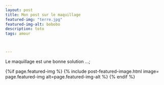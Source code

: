 ```yaml
---
layout: post
title: Mon post sur le maquillage
featured-img: "terre.jpg"
featured-img-alt: bobobo
description: toto
tags: amour



---
```


Le maquillage est une bonne solution ...;




 {%if page.featured-img %}
  {% include post-featured-image.html image= page.featured-img alt=page.featured-img-alt %}
  {% endif %}